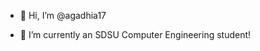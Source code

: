 - 👋 Hi, I’m @agadhia17

- 🌱 I’m currently an SDSU Computer Engineering student!



<!---
agadhia17/agadhia17 is a ✨ special ✨ repository because its `README.md` (this file) appears on your GitHub profile.
You can click the Preview link to take a look at your changes.
--->

